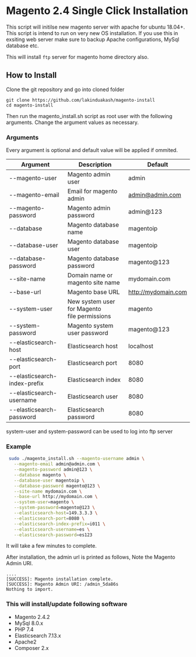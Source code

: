 # Magento 2.4 Single Click Installation

This script will initilse new magento server with apache for ubuntu 18.04+. This script is intend to run on very new OS installation. If you use this in exsiting web server make sure to backup Apache configurations, MySql database etc.

This will install `ftp` server for magento home directory also.

## How to Install

Clone the git repository and go into cloned folder

```
git clone https://github.com/lakinduakash/magento-install
cd magento-install

```


Then run the magento_install.sh script as root user with the following arguments. Change the argument values as necessary.

### Arguments

Every argument is optional and default value will be applied if ommited.

| Argument            | Description                                      | Default             |
|---------------------|--------------------------------------------------|---------------------|
| --magento-user      | Magento admin user                               | admin               |
| --magento-email     | Email for magento admin                          | admin@admin.com     |
| --magento-password  | Magento admin password                           | admin@123           |
| --database          | Magento database name                            | magentoip           |
| --database-user     | Magento database user                            | magentoip           |
| --database-password | Magento database password                        | magento@123         |
| --site-name         | Domain name or magento site name                 | mydomain.com        |
| --base-url          | Magento base URL                                 | http://mydomain.com |
| --system-user       | New system user for Magento <br>file permissions | magento             |
| --system-password   | Magento system user password                     | magento@123         |
| --elasticsearch-host| Elasticsearch host                               | localhost           |
| --elasticsearch-port| Elasticsearch port                               | 8080                |
| --elasticsearch-index-prefix| Elasticsearch index                              | 8080                |
| --elasticsearch-username| Elasticsearch user                               | 8080                |
|--elasticsearch-password| Elasticsearch password                           | 8080                |


system-user and system-password can be used to log into ftp server

### Example

 ```bash
  sudo ./magento_install.sh --magento-username admin \
    --magento-email admin@admin.com \
    --magento-password admin@123 \
    --database magento \
    --database-user magentoip \
    --database-password magento@123 \
    --site-name mydomain.com \
    --base-url http://mydomain.com \
    --system-user=magento \
    --system-password=magento@123 \
    --elasticsearch-host=149.3.3.3 \
    --elasticsearch-port=8080 \
    --elasticsearch-index-prefix=i011 \
    --elasticsearch-username=es \
    --elasticsearch-password=es123

```

It will take a few minutes to complete.

After installation, the admin url is printed as follows, Note the Magento Admin URI.

```
....
[SUCCESS]: Magento installation complete.
[SUCCESS]: Magento Admin URI: /admin_5da86s
Nothing to import.
```


### This will install/update following software
 
- Magento 2.4.2
- MySql 8.0.x
- PHP 7.4
- Elasticsearch 7.13.x
- Apache2
- Composer 2.x
 
